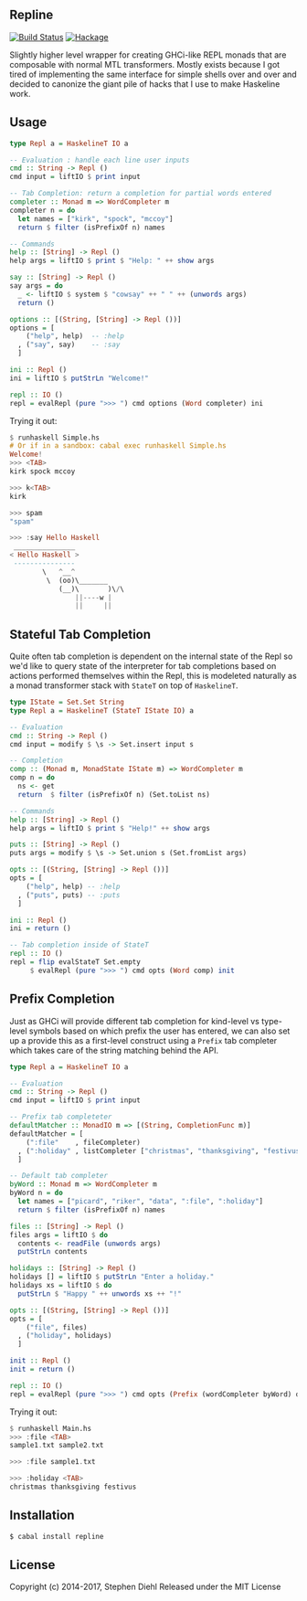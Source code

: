 Repline
-------

[![Build Status](https://travis-ci.org/sdiehl/repline.svg)](https://travis-ci.org/sdiehl/repline)
[![Hackage](https://img.shields.io/hackage/v/repline.svg)](https://hackage.haskell.org/package/repline)

Slightly higher level wrapper for creating GHCi-like REPL monads that are composable with normal MTL
transformers. Mostly exists because I got tired of implementing the same interface for simple shells over and
over and decided to canonize the giant pile of hacks that I use to make Haskeline work.

Usage
-----

```haskell
type Repl a = HaskelineT IO a

-- Evaluation : handle each line user inputs
cmd :: String -> Repl ()
cmd input = liftIO $ print input

-- Tab Completion: return a completion for partial words entered
completer :: Monad m => WordCompleter m
completer n = do
  let names = ["kirk", "spock", "mccoy"]
  return $ filter (isPrefixOf n) names

-- Commands
help :: [String] -> Repl ()
help args = liftIO $ print $ "Help: " ++ show args

say :: [String] -> Repl ()
say args = do
  _ <- liftIO $ system $ "cowsay" ++ " " ++ (unwords args)
  return ()

options :: [(String, [String] -> Repl ())]
options = [
    ("help", help)  -- :help
  , ("say", say)    -- :say
  ]

ini :: Repl ()
ini = liftIO $ putStrLn "Welcome!"

repl :: IO ()
repl = evalRepl (pure ">>> ") cmd options (Word completer) ini
```

Trying it out:

```haskell
$ runhaskell Simple.hs
# Or if in a sandbox: cabal exec runhaskell Simple.hs
Welcome!
>>> <TAB>
kirk spock mccoy

>>> k<TAB>
kirk

>>> spam
"spam"

>>> :say Hello Haskell
 _______________
< Hello Haskell >
 ---------------
        \   ^__^
         \  (oo)\_______
            (__)\       )\/\
                ||----w |
                ||     ||
```


Stateful Tab Completion
-----------------------

Quite often tab completion is dependent on the internal state of the Repl so we'd like to query state of the
interpreter for tab completions based on actions performed themselves within the Repl, this is modeleted
naturally as a monad transformer stack with ``StateT`` on top of ``HaskelineT``.

```haskell
type IState = Set.Set String
type Repl a = HaskelineT (StateT IState IO) a

-- Evaluation
cmd :: String -> Repl ()
cmd input = modify $ \s -> Set.insert input s

-- Completion
comp :: (Monad m, MonadState IState m) => WordCompleter m
comp n = do
  ns <- get
  return  $ filter (isPrefixOf n) (Set.toList ns)

-- Commands
help :: [String] -> Repl ()
help args = liftIO $ print $ "Help!" ++ show args

puts :: [String] -> Repl ()
puts args = modify $ \s -> Set.union s (Set.fromList args)

opts :: [(String, [String] -> Repl ())]
opts = [
    ("help", help) -- :help
  , ("puts", puts) -- :puts
  ]

ini :: Repl ()
ini = return ()

-- Tab completion inside of StateT
repl :: IO ()
repl = flip evalStateT Set.empty
     $ evalRepl (pure ">>> ") cmd opts (Word comp) init
```


Prefix Completion
-----------------

Just as GHCi will provide different tab completion for kind-level vs type-level symbols based on which prefix
the user has entered, we can also set up a provide this as a first-level construct using a ``Prefix`` tab
completer which takes care of the string matching behind the API.

```haskell
type Repl a = HaskelineT IO a

-- Evaluation
cmd :: String -> Repl ()
cmd input = liftIO $ print input

-- Prefix tab completeter
defaultMatcher :: MonadIO m => [(String, CompletionFunc m)]
defaultMatcher = [
    (":file"    , fileCompleter)
  , (":holiday" , listCompleter ["christmas", "thanksgiving", "festivus"])
  ]

-- Default tab completer
byWord :: Monad m => WordCompleter m
byWord n = do
  let names = ["picard", "riker", "data", ":file", ":holiday"]
  return $ filter (isPrefixOf n) names

files :: [String] -> Repl ()
files args = liftIO $ do
  contents <- readFile (unwords args)
  putStrLn contents

holidays :: [String] -> Repl ()
holidays [] = liftIO $ putStrLn "Enter a holiday."
holidays xs = liftIO $ do
  putStrLn $ "Happy " ++ unwords xs ++ "!"

opts :: [(String, [String] -> Repl ())]
opts = [
    ("file", files)
  , ("holiday", holidays)
  ]

init :: Repl ()
init = return ()

repl :: IO ()
repl = evalRepl (pure ">>> ") cmd opts (Prefix (wordCompleter byWord) defaultMatcher) init
```

Trying it out:

```haskell
$ runhaskell Main.hs
>>> :file <TAB>
sample1.txt sample2.txt

>>> :file sample1.txt

>>> :holiday <TAB>
christmas thanksgiving festivus
```

Installation
------------

```bash
$ cabal install repline
```

License
-------

Copyright (c) 2014-2017, Stephen Diehl
Released under the MIT License
